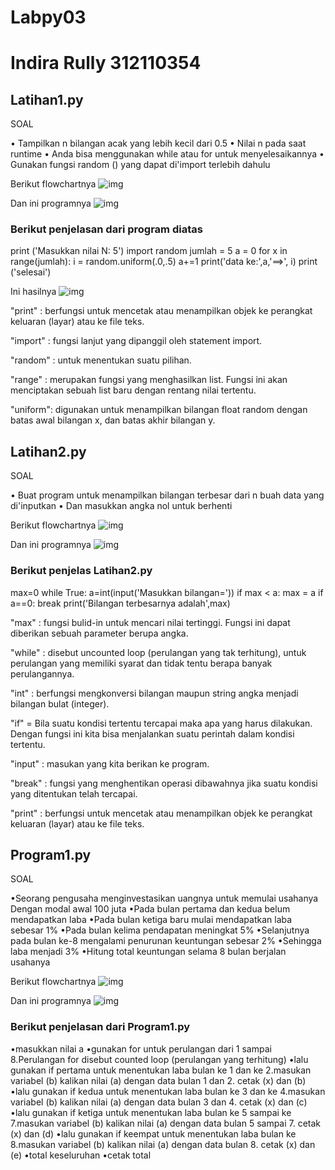 # Labpy03
# Indira Rully 312110354
## Latihan1.py
SOAL

• Tampilkan n bilangan acak yang lebih kecil dari 0.5
• Nilai n pada saat runtime
• Anda bisa menggunakan while atau for untuk menyelesaikannya
• Gunakan fungsi random () yang dapat di'import terlebih dahulu

Berikut flowchartnya
![img](Screenshot/ss1.png)

Dan ini programnya
![img](Screenshot/ss2.png)

### Berikut penjelasan dari program diatas

print ('Masukkan nilai N: 5')
import random
jumlah = 5
a = 0
for x in range(jumlah):
i = random.uniform(.0,.5)
a+=1
print('data ke:',a,'==>', i)
print ('selesai')

Ini hasilnya
![img](Screenshot/ss3.png)

"print" : berfungsi untuk mencetak atau menampilkan objek ke perangkat keluaran (layar) atau ke file teks.

"import" : fungsi lanjut yang dipanggil oleh statement import.

"random" : untuk menentukan suatu pilihan.

"range" : merupakan fungsi yang menghasilkan list. Fungsi ini akan menciptakan sebuah list baru dengan rentang nilai tertentu.

"uniform": digunakan untuk menampilkan bilangan float random dengan batas awal bilangan x, dan batas akhir bilangan y.

## Latihan2.py
SOAL

• Buat program untuk menampilkan bilangan terbesar dari n buah data yang di'inputkan
• Dan masukkan angka nol untuk berhenti

Berikut flowchartnya
![img](Screenshot/ss4.png)

Dan ini programnya
![img](Screenshot/ss5.png)

### Berikut penjelas Latihan2.py

max=0
while True:
a=int(input('Masukkan bilangan='))
if max < a:
max = a
if a==0:
break
print('Bilangan terbesarnya adalah',max)

"max" : fungsi bulid-in untuk mencari nilai tertinggi. Fungsi ini dapat diberikan sebuah parameter berupa angka.

"while" : disebut uncounted loop (perulangan yang tak terhitung), untuk perulangan yang memiliki syarat dan tidak tentu berapa banyak perulangannya.

"int" : berfungsi mengkonversi bilangan maupun string angka menjadi bilangan bulat (integer).

"if" = Bila suatu kondisi tertentu tercapai maka apa yang harus dilakukan. Dengan fungsi ini kita bisa menjalankan suatu perintah dalam kondisi tertentu.

"input" : masukan yang kita berikan ke program.

"break" : fungsi yang menghentikan operasi dibawahnya jika suatu kondisi yang ditentukan telah tercapai.

"print" : berfungsi untuk mencetak atau menampilkan objek ke perangkat keluaran (layar) atau ke file teks.

## Program1.py
SOAL

•Seorang pengusaha menginvestasikan uangnya untuk memulai usahanya Dengan modal awal 100 juta
•Pada bulan pertama dan kedua belum mendapatkan laba
•Pada bulan ketiga baru mulai mendapatkan laba sebesar 1%
•Pada bulan kelima pendapatan meningkat 5%
•Selanjutnya pada bulan ke-8 mengalami penurunan keuntungan sebesar 2%
•Sehingga laba menjadi 3%
•Hitung total keuntungan selama 8 bulan berjalan usahanya

Berikut flowchartnya
![img](Screenshot/ss6.png)

Dan ini programnya
![img](Screenshot/ss7.png)

### Berikut penjelasan dari Program1.py

•masukkan nilai a
•gunakan for untuk perulangan dari 1 sampai 8.Perulangan for disebut counted loop (perulangan yang terhitung)
•lalu gunakan if pertama untuk menentukan laba bulan ke 1 dan ke 2.masukan variabel (b) kalikan nilai (a) dengan data bulan 1 dan 2. cetak (x) dan (b)
•lalu gunakan if kedua untuk menentukan laba bulan ke 3 dan ke 4.masukan variabel (b) kalikan nilai (a) dengan data bulan 3 dan 4. cetak (x) dan (c)
•lalu gunakan if ketiga untuk menentukan laba bulan ke 5 sampai ke 7.masukan variabel (b) kalikan nilai (a) dengan data bulan 5 sampai 7. cetak (x) dan (d)
•lalu gunakan if keempat untuk menentukan laba bulan ke 8.masukan variabel (b) kalikan nilai (a) dengan data bulan 8. cetak (x) dan (e)
•total keseluruhan
•cetak total

